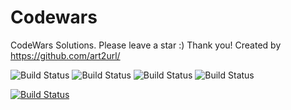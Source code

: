 # Codewars
CodeWars Solutions. 
Please leave a star :) Thank you! 
Created by https://github.com/art2url/

![Build Status](https://img.shields.io/github/languages/top/art2url/Codewars?style=for-the-badge)
![Build Status](https://img.shields.io/github/languages/code-size/art2url/Codewars?style=for-the-badge)
![Build Status](https://img.shields.io/github/languages/count/art2url/Codewars?style=for-the-badge)
![Build Status](https://img.shields.io/github/last-commit/art2url/Codewars?style=for-the-badge)

[![Build Status](https://www.codewars.com/users/art2url/badges/large)](https://www.codewars.com/users/art2url)

